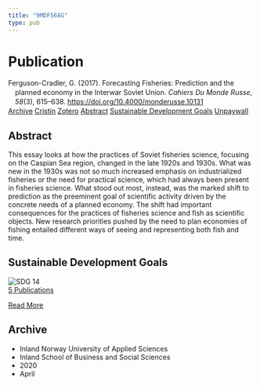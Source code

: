 ```yaml
---
title: "9MDF568G"
type: pub
---
```

<h1>Publication</h1>
<article id="csl-bib-container-9MDF568G" class="csl-bib-container">
  <div class="csl-bib-body" style="line-height: 1.35; padding-left: 1em; text-indent:-1em;">
  <div class="csl-entry">Ferguson-Cradler, G. (2017). Forecasting Fisheries: Prediction and the planned economy in the Interwar Soviet Union. <i>Cahiers Du Monde Russe</i>, <i>58</i>(3), 615&#x2013;638. <a href="https://doi.org/10.4000/monderusse.10131">https://doi.org/10.4000/monderusse.10131</a></div>
</div>
  <div class="csl-bib-buttons">
    <a href="#taxonomy-article-9MDF568G" class="csl-bib-button">Archive</a>
    <a href="https://app.cristin.no/results/show.jsf?id=1807165" alt="Cristin URL" class="csl-bib-button">Cristin</a>
    <a href="http://zotero.org/groups/5402882/items/9MDF568G" alt="Zotero URL" class="csl-bib-button">Zotero</a>
    <a href="#abstract-article-9MDF568G" class="csl-bib-button">Abstract</a>
    <a href="#sdg-article-9MDF568G" class="csl-bib-button">Sustainable Development Goals</a>
    <a href="https://journals.openedition.org/monderusse/pdf/10131" class="csl-bib-button">Unpaywall</a>
  </div>
  <div id="csl-bib-meta-container-9MDF568G"></div>
</article>
<div id="csl-bib-meta-9MDF568G" class="csl-bib-meta">
  <article id="abstract-article-9MDF568G" class="abstract-article">
    <h1>Abstract</h1>
    This essay looks at how the practices of Soviet fisheries science, focusing on the Caspian Sea region, changed in the late 1920s and 1930s. What was new in the 1930s was not so much increased emphasis on industrialized fisheries or the need for practical science, which had always been present in fisheries science. What stood out most, instead, was the marked shift to prediction as the preeminent goal of scientific activity driven by the concrete needs of a planned economy. The shift had important consequences for the practices of fisheries science and fish as scientific objects. New research priorities pushed by the need to plan economies of fishing entailed different ways of seeing and representing both fish and time.
  </article>
  <article id="sdg-article-9MDF568G" class="sdg-article">
    <h1>Sustainable Development Goals</h1>
    <div class="sdg-container"><div id="sdg14" class="sdg"> <img src="{{< params subfolder >}}images/sdg/sdg14_en.png" class="image" alt="SDG 14"> <div class="sdg-overlay"> <a href="{{< params subfolder >}}en/archive/?sdg=14#archive" class="sdg-publication-count"><span>5</span> Publications</a> <p><a href="https://sdgs.un.org/goals/goal14" class="sdg-read-more">Read More</a></p> </div> </div></div>
  </article>
  <article id="taxonomy-article-9MDF568G" class="taxonomy-article">
    <h1>Archive</h1>
    <ul>
      <li>Inland Norway University of Applied Sciences</li>
      <li>Inland School of Business and Social Sciences</li>
      <li>2020</li>
      <li>April</li>
    </ul>
  </article>
</div>
